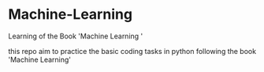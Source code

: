 # Machine-Learning
Learning of the Book 'Machine Learning '

this repo aim to practice the basic coding tasks in python following the book 'Machine Learning'
